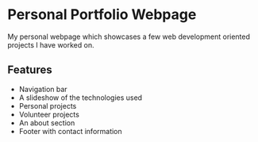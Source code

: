 # Personal Portfolio Webpage

My personal webpage which showcases a few web development oriented projects I have worked on.

## Features

- Navigation bar
- A slideshow of the technologies used
- Personal projects
- Volunteer projects
- An about section
- Footer with contact information

